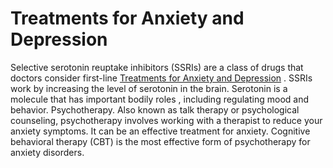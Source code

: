 # Treatments for Anxiety and Depression
Selective serotonin reuptake inhibitors (SSRIs) are a class of drugs that doctors consider first-line [Treatments for Anxiety and Depression](https://mindbodycenters.com/services/depression/) . SSRIs work by increasing the level of serotonin in the brain. Serotonin is a molecule that has important bodily roles , including regulating mood and behavior. Psychotherapy. Also known as talk therapy or psychological counseling, psychotherapy involves working with a therapist to reduce your anxiety symptoms. It can be an effective treatment for anxiety. Cognitive behavioral therapy (CBT) is the most effective form of psychotherapy for anxiety disorders.
